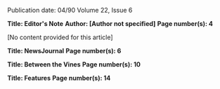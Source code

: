 Publication date: 04/90
Volume 22, Issue 6

**Title: Editor's Note**
**Author: [Author not specified]**
**Page number(s): 4**


[No content provided for this article]



**Title: NewsJournal**
**Page number(s): 6**





**Title: Between the Vines**
**Page number(s): 10**





**Title: Features**
**Page number(s): 14**